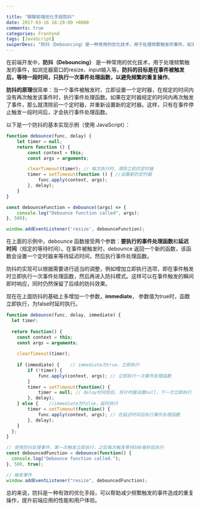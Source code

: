 ```yaml
---

title: "聊聊前端优化手段防抖"
date: 2017-03-16 16:29:09 +0800
comments: true
categories: Frontend
tags: [JavaScript]
swiperDesc: "防抖（Debouncing）是一种常用的优化技术，用于处理频繁触发的事件，如浏览器窗口的resize、input输入等。防抖的目标是在事件被触发后，等待一段时间，只执行一次事件处理函数，以避免频繁的重复操作。"
---
```


在前端开发中，**防抖（Debouncing）** 是一种常用的优化技术，用于处理频繁触发的事件，如浏览器窗口的resize、input输入等。**防抖的目标是在事件被触发后，等待一段时间，只执行一次事件处理函数，以避免频繁的重复操作**。

**防抖的原理**很简单：当一个事件被触发时，立即设置一个定时器，在规定的时间内没有再次触发该事件时，执行事件处理函数。如果在定时器规定的时间内再次触发了事件，那么就清除前一个定时器，并重新设置新的定时器。这样，只有在事件停止触发一段时间后，才会执行事件处理函数。

以下是一个防抖的基本实现示例（使用 JavaScript）：

```JavaScript
function debounce(func, delay) {
    let timer = null;
    return function () {
        const context = this;
        const args = arguments;

        clearTimeout(timer); // 每次执行时，清除之前的定时器
        timer = setTimeout(function () { //设置新的定时器
            func.apply(context, args);
        }, delay);
    }
}

const debounceFunction = debounce((args) => {
    console.log("Debounce function called", args);
}, 500);

window.addEventListener('resize', debounceFunction);
```
<!--more-->

在上面的示例中，debounce 函数接受两个参数：**要执行的事件处理函数**和**延迟时间**（规定的等待时间）。在事件被触发时，debounce 返回一个新的函数，该函数会设置一个定时器来等待延迟时间，然后执行事件处理函数。

防抖的实现可以根据需要进行适当的调整，例如增加立即执行选项，即在事件触发时立即执行一次事件处理函数，然后再进入防抖模式。这样可以在事件触发的瞬间即时响应，同时仍然保留了后续的防抖效果。

现在在上面防抖的基础上多增加一个参数，**immediate**， 参数值为true时，函数立即执行，为false时延时执行。

```JavaScript
function debounce(func, delay, immediate) {
  let timer;
  
  return function() {
    const context = this;
    const args = arguments;
    
    clearTimeout(timer);
    
    if (immediate) {    // immediate为true，立即执行
        if (!timer) {
            func.apply(context, args); // 立即执行一次事件处理函数
        }
        timer = setTimeout(function() {
            timer = null; // delay时间到后，将计时器设置null，下一次立即执行
        }, delay);
    } else {    //immediate为false，延时执行
        timer = setTimeout(function() {
            func.apply(context, args); // 在延迟时间后执行事件处理函数
        }, delay);
    }
  };
}

// 使用防抖处理事件，第一次触发立即执行，之后每次触发等待300毫秒后执行
const debouncedFunction = debounce(function() {
  console.log("Debounce function called.");
}, 500, true);

// 触发事件
window.addEventListener("resize", debouncedFunction);

```

总的来说，防抖是一种有效的优化手段，可以帮助减少频繁触发的事件造成的重复操作，提升前端应用的性能和用户体验。
